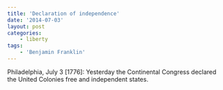 ```yaml
---
title: 'Declaration of independence'
date: '2014-07-03'
layout: post
categories:
    - liberty
tags:
    - 'Benjamin Franklin'
---
```


Philadelphia, July 3 \[1776\]: Yesterday the Continental Congress declared the United Colonies free and independent states.